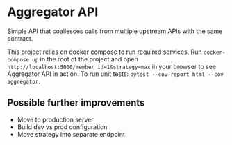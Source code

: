 # Aggregator API

Simple API that coallesces calls from multiple upstream APIs with the same contract.

This project relies on docker compose to run required services. Run `docker-compose up` in the root of the project and open `http://localhost:5000/member_id=1&strategy=max` in your browser to see Aggregator API in action.
To run unit tests: `pytest --cov-report html --cov aggregator`.

## Possible further improvements
- Move to production server
- Build dev vs prod configuration
- Move strategy into separate endpoint
